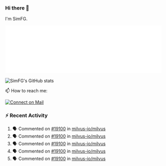 ### Hi there 👋

I'm SimFG.

![Metrics](/metrics.plugin.followup.user.svg)

![SimFG's GitHub stats](https://github-readme-stats.vercel.app/api?username=SimFG&show_icons=true&theme=radical&count_private=true)

📫 How to reach me:

[![Connect on Mail](https://img.shields.io/badge/Ask%20me-anything-1abc9c.svg)](mailto:1142838399@qq.com)

### :zap: Recent Activity

<!--START_SECTION:activity-->
1. 🗣 Commented on [#19100](https://github.com/milvus-io/milvus/issues/19100) in [milvus-io/milvus](https://github.com/milvus-io/milvus)
2. 🗣 Commented on [#19100](https://github.com/milvus-io/milvus/issues/19100) in [milvus-io/milvus](https://github.com/milvus-io/milvus)
3. 🗣 Commented on [#19100](https://github.com/milvus-io/milvus/issues/19100) in [milvus-io/milvus](https://github.com/milvus-io/milvus)
4. 🗣 Commented on [#19100](https://github.com/milvus-io/milvus/issues/19100) in [milvus-io/milvus](https://github.com/milvus-io/milvus)
5. 🗣 Commented on [#19100](https://github.com/milvus-io/milvus/issues/19100) in [milvus-io/milvus](https://github.com/milvus-io/milvus)
<!--END_SECTION:activity-->

